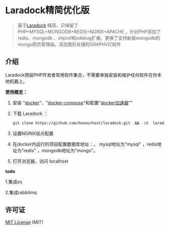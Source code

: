 # Laradock精简优化版

 
> 基于[Laradock](https://laradock-docs.linganmin.cn/) 精简，只保留了PHP+MYSQL+MONGODB+REDIS+NGINX+APACHE ，针对PHP添加了redis、mongodb 、xhprof和xdebug扩展。更换了支持新版mongodb的mongo网页管理端。添加图形处理的GRAPHVIZ软件

<a name="Intro"></a>
## 介绍

Laradock预装PHP开发者常用软件集合，不需要单独安装和维护任何软件在你本地机器上。

**使用概览：**

1. 安装 "[docker](https://download.daocloud.io/Docker_Mirror/Docker)"、"[docker-compose](https://download.daocloud.io/Docker_Mirror/Docker_Compose)"和配置"[docker加速器](https://www.daocloud.io/mirror#accelerator-doc)""  

2. 下载 Laradock ：

    ```bash
    git clone https://github.com/honourhost/laradock.git  &&  cd  laradock   &&  docker-compose up -d
    ```
    
3. 设置NGINX站点配置

4. 在docker内运行的项目配置数据库地址：， mysql地址为"mysql" ，redis地址为"redis"  ，mongodb地址为"mongo"。

5. 打开浏览器，访问 localhost


**todo**

1.集成es

2.集成rabbitmq



## 许可证

[MIT License](https://github.com/laradock/laradock/blob/master/LICENSE) (MIT)

